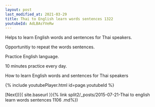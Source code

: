 ```yaml
---
layout: post
last_modified_at: 2021-03-29
title: Thai to English learn words sentences 1322 
youtubeId: AdLBAsYVeRw
---
```

 
 
Helps to learn English words and sentences for Thai speakers.

Opportunitiy to repeat the words sentences. 

Practice English language. 
 
10 minutes practice every day. 
 
How to learn English words and sentences for Thai speakers 
 
{% include youtubePlayer.html id=page.youtubeId %}
 
 
[Next]({{ site.baseurl }}{% link  split2/_posts/2015-07-21-Thai to english learn words sentences 1106 .md%})
 
